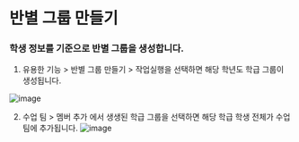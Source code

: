# 반별 그룹 만들기

### 학생 정보를 기준으로 반별 그룹을 생성합니다.

1. 유용한 기능 > 반별 그룹 만들기 > 작업실행을 선택하면 해당 학년도 학급 그룹이 생성됩니다.

![image](https://user-images.githubusercontent.com/16409151/215879037-38ee4511-6820-4461-b81c-93adb0189d7d.png)


2. 수업 팀 > 멤버 추가 에서 생생된 학급 그룹을 선택하면 해당 학급 학생 전체가 수업팀에 추가됩니다.
![image](https://user-images.githubusercontent.com/16409151/215879710-abeb83e7-54fa-43d8-9824-b58535f8ba35.png)
